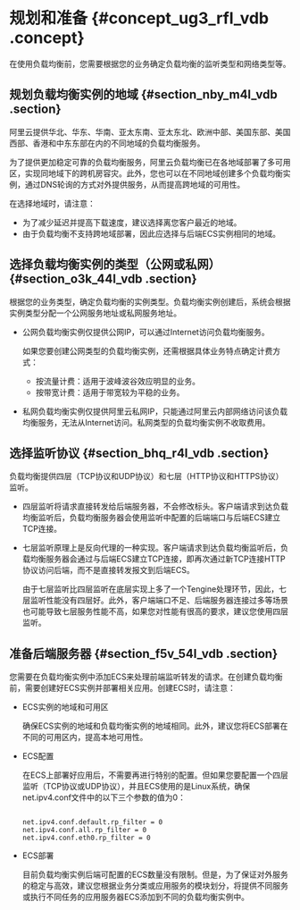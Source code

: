 # 规划和准备 {#concept_ug3_rfl_vdb .concept}

在使用负载均衡前，您需要根据您的业务确定负载均衡的监听类型和网络类型等。

## 规划负载均衡实例的地域 {#section_nby_m4l_vdb .section}

阿里云提供华北、华东、华南、亚太东南、亚太东北、欧洲中部、美国东部、美国西部、香港和中东东部在内的不同地域的负载均衡服务。

为了提供更加稳定可靠的负载均衡服务，阿里云负载均衡已在各地域部署了多可用区，实现同地域下的跨机房容灾。此外，您也可以在不同地域创建多个负载均衡实例，通过DNS轮询的方式对外提供服务，从而提高跨地域的可用性。

在选择地域时，请注意：

-   为了减少延迟并提高下载速度，建议选择离您客户最近的地域。
-   由于负载均衡不支持跨地域部署，因此应选择与后端ECS实例相同的地域。

## 选择负载均衡实例的类型（公网或私网） {#section_o3k_44l_vdb .section}

根据您的业务类型，确定负载均衡的实例类型。负载均衡实例创建后，系统会根据实例类型分配一个公网服务地址或私网服务地址。

-   公网负载均衡实例仅提供公网IP，可以通过Internet访问负载均衡服务。

    如果您要创建公网类型的负载均衡实例，还需根据具体业务特点确定计费方式：

    -   按流量计费：适用于波峰波谷效应明显的业务。
    -   按带宽计费：适用于带宽较为平稳的业务。
-   私网负载均衡实例仅提供阿里云私网IP，只能通过阿里云内部网络访问该负载均衡服务，无法从Internet访问。私网类型的负载均衡实例不收取费用。

## 选择监听协议 {#section_bhq_r4l_vdb .section}

负载均衡提供四层（TCP协议和UDP协议）和七层（HTTP协议和HTTPS协议）监听。

-   四层监听将请求直接转发给后端服务器，不会修改标头。客户端请求到达负载均衡监听后，负载均衡服务器会使用监听中配置的后端端口与后端ECS建立TCP连接。
-   七层监听原理上是反向代理的一种实现。客户端请求到达负载均衡监听后，负载均衡服务器会通过与后端ECS建立TCP连接，即再次通过新TCP连接HTTP协议访问后端，而不是直接转发报文到后端ECS。

    由于七层监听比四层监听在底层实现上多了一个Tengine处理环节，因此，七层监听性能没有四层好。此外，客户端端口不足、后端服务器连接过多等场景也可能导致七层服务性能不高，如果您对性能有很高的要求，建议您使用四层监听。


## 准备后端服务器 {#section_f5v_54l_vdb .section}

您需要在负载均衡实例中添加ECS来处理前端监听转发的请求。在创建负载均衡前，需要创建好ECS实例并部署相关应用。创建ECS时，请注意：

-   ECS实例的地域和可用区

    确保ECS实例的地域和负载均衡实例的地域相同。此外，建议您将ECS部署在不同的可用区内，提高本地可用性。

-   ECS配置

    在ECS上部署好应用后，不需要再进行特别的配置。但如果您要配置一个四层监听（TCP协议或UDP协议），并且ECS使用的是Linux系统，确保net.ipv4.conf文件中的以下三个参数的值为0：

    ```
    
    net.ipv4.conf.default.rp_filter = 0
    net.ipv4.conf.all.rp_filter = 0
    net.ipv4.conf.eth0.rp_filter = 0
    ```

-   ECS部署

    目前负载均衡实例后端可配置的ECS数量没有限制。但是，为了保证对外服务的稳定与高效，建议您根据业务分类或应用服务的模块划分，将提供不同服务或执行不同任务的应用服务器ECS添加到不同的负载均衡实例中。



